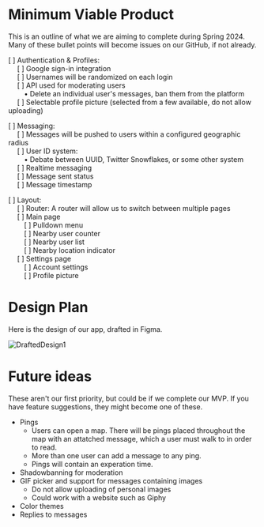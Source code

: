 # Minimum Viable Product

This is an outline of what we are aiming to complete during Spring 2024.
Many of these bullet points will become issues on our GitHub, if not already.

[ ] Authentication & Profiles: <br>&emsp;
    [ ] Google sign-in integration <br>&emsp;
    [ ] Usernames will be randomized on each login <br>&emsp;
    [ ] API used for moderating users <br>&emsp;&emsp;
        • Delete an individual user's messages, ban them from the platform <br>&emsp;
    [ ] Selectable profile picture (selected from a few available, do not allow uploading) <br>

[ ] Messaging:  <br>&emsp;
    [ ] Messages will be pushed to users within a configured geographic radius <br>&emsp;
    [ ] User ID system: <br>&emsp;&emsp;
        • Debate between UUID, Twitter Snowflakes, or some other system <br>&emsp;
    [ ] Realtime messaging <br>&emsp;
    [ ] Message sent status <br>&emsp;
    [ ] Message timestamp

[ ] Layout: <br>&emsp;
    [ ] Router: A router will allow us to switch between multiple pages <br>&emsp;
    [ ] Main page <br>&emsp;&emsp;
        [ ] Pulldown menu  <br>&emsp;&emsp;
        [ ] Nearby user counter <br>&emsp;&emsp;
        [ ] Nearby user list <br>&emsp;&emsp;
        [ ] Nearby location indicator <br>&emsp;
    [ ] Settings page <br>&emsp;&emsp;
        [ ] Account settings <br>&emsp;&emsp;
        [ ] Profile picture <br>

# Design Plan

Here is the design of our app, drafted in Figma.

![DraftedDesign1](/imgs/View1.png)

# Future ideas

These aren't our first priority, but could be if we complete our MVP. If you have feature suggestions, they might become one of these.

- Pings
    - Users can open a map. There will be pings placed throughout the map with an attatched message, which a user must walk to in order to read.
    - More than one user can add a message to any ping.
    - Pings will contain an experation time.
- Shadowbanning for moderation
- GIF picker and support for messages containing images
    - Do not allow uploading of personal images
    - Could work with a website such as Giphy
- Color themes
- Replies to messages
